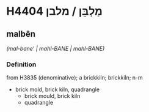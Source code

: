 # H4404 מַלְבֵּן / מלבן

## malbên

_(mal-bane' | mahl-BANE | mahl-BANE)_

### Definition

from H3835 (denominative); a brickkiln; brickkiln; n-m

- brick mold, brick kiln, quadrangle
  - brick mould, brick kiln
  - quadrangle
